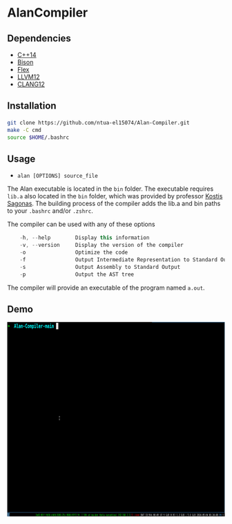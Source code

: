 # AlanCompiler

## Dependencies
* [C++14](https://www.cplusplus.com/)
* [Bison](https://www.gnu.org/software/bison/)
* [Flex](https://en.wikipedia.org/wiki/Flex_(lexical_analyser_generator))
* [LLVM12](https://llvm.org/)
* [CLANG12](https://clang.llvm.org)

## Installation 
```bash 
git clone https://github.com/ntua-el15074/Alan-Compiler.git
make -C cmd
source $HOME/.bashrc
```

## Usage 
* ```alan [OPTIONS] source_file```

The Alan executable is located in the ```bin``` folder.
The executable requires ```lib.a``` also located in the ```bin``` folder, 
which was provided by professor [Kostis Sagonas](https://github.com/kostis).
The building process of the compiler adds the lib.a and bin paths to your 
```.bashrc``` and/or ```.zshrc```. 

The compiler can be used with any of these options
```c++
    -h, --help        Display this information
    -v, --version     Display the version of the compiler
    -o                Optimize the code
    -f                Output Intermediate Representation to Standard Output
    -s                Output Assembly to Standard Output
    -p                Output the AST tree 
```

The compiler will provide an executable of the program named ```a.out```.

## Demo 
<div align="center">
    <img src="./assets/hello.gif" width="600" height="450" />
</div>

